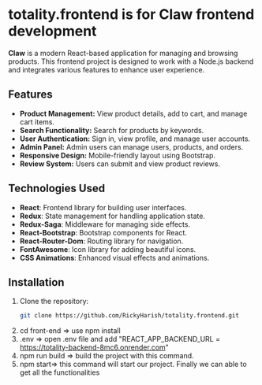 # totality.frontend is for Claw frontend development

**Claw** is a modern React-based application for managing and browsing products. This frontend project is designed to work with a Node.js backend and integrates various features to enhance user experience.

## Features

- **Product Management:** View product details, add to cart, and manage cart items.
- **Search Functionality:** Search for products by keywords.
- **User Authentication:** Sign in, view profile, and manage user accounts.
- **Admin Panel:** Admin users can manage users, products, and orders.
- **Responsive Design:** Mobile-friendly layout using Bootstrap.
- **Review System:** Users can submit and view product reviews.

## Technologies Used

- **React**: Frontend library for building user interfaces.
- **Redux**: State management for handling application state.
- **Redux-Saga**: Middleware for managing side effects.
- **React-Bootstrap**: Bootstrap components for React.
- **React-Router-Dom**: Routing library for navigation.
- **FontAwesome**: Icon library for adding beautiful icons.
- **CSS Animations**: Enhanced visual effects and animations.

## Installation

1. Clone the repository:
   ```bash
   git clone https://github.com/RickyHarish/totality.frontend.git
2. cd front-end => use npm install
3. .env => open .env file and add "REACT_APP_BACKEND_URL = https://totality-backend-8mc6.onrender.com"
4. npm run build => build the project with this command.
5. npm start=> this command will start our project. Finally we can able to get all the functionalities
